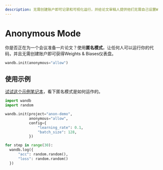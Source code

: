 ```yaml
---
description: 无需创建账户即可记录和可视化运行，并给论文审稿人提供他们无需自己设置Weights & Biases即可运行和可视化的代码。
---
```


# Anonymous Mode

你是否正在为一个会议准备一片论文？使用**匿名模式**，让任何人可以运行你的代码，并且无需创建账户即可获得Weights & Biases仪表盘。

```python
wandb.init(anonymous="allow")
```

## **使用示例**

 [试试这个示例笔记本](https://colab.research.google.com/drive/1nQ3n8GD6pO-ySdLlQXgbz4wA3yXoSI7i?usp=sharing)，看下匿名模式是如何运作的。

```python
import wandb
import random

wandb.init(project="anon-demo", 
           anonymous="allow",
           config={
               "learning_rate": 0.1,
               "batch_size": 128,
           })

for step in range(30):
  wandb.log({
      "acc": random.random(),
      "loss": random.random()
  })
```

